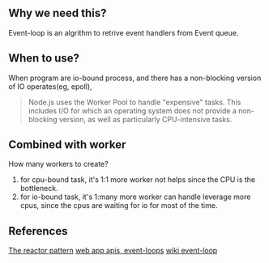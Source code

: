 ## Why we need this?


Event-loop is an algrithm to retrive event handlers from Event queue.

## When to use?
When program are io-bound process, and there has a non-blocking version of IO operates(eg, epoll),
> Node.js uses the Worker Pool to handle "expensive" tasks. This includes I/O for which an operating system does not provide a non-blocking version, as well as particularly CPU-intensive tasks.

## Combined with worker
How many workers to create?
1. for cpu-bound task, it's 1:1
more worker not helps since the CPU is the bottleneck.
2. for io-bound task, it's 1:many
more worker can handle leverage more cpus, since the cpus are waiting for io for most of the time.


## References

[The reactor pattern](https://subscription.packtpub.com/book/web_development/9781783287314/1/ch01lvl1sec09/the-reactor-pattern)
[web app apis, event-loops](https://html.spec.whatwg.org/multipage/webappapis.html#event-loops)
[wiki event-loop](https://en.wikipedia.org/wiki/Event_loop)
